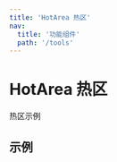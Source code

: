 ```yaml
---
title: 'HotArea 热区'
nav:
  title: '功能组件'
  path: '/tools'
---
```


# HotArea 热区

热区示例

## 示例

<code src="./demos/index.tsx"></code> <API></API>
